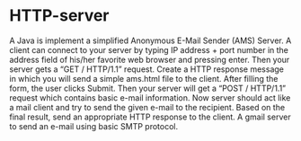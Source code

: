 # HTTP-server
A Java is implement a simplified Anonymous E-Mail Sender (AMS) Server. A client can connect to your server by typing IP address + port number in the address field of his/her favorite web browser and pressing enter. Then your server gets a “GET / HTTP/1.1” request. Create a HTTP response message in which you will send a simple ams.html file to the client. After filling the form, the user clicks Submit. Then your server will get a “POST / HTTP/1.1” request which contains basic e-mail information. Now server should act like a mail client and try to send the given e-mail to the recipient. Based on the final result, send an appropriate HTTP response to the client. A gmail server to send an e-mail using basic SMTP protocol.
